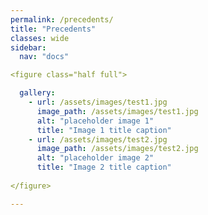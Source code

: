 ```yaml
---
permalink: /precedents/
title: "Precedents"
classes: wide
sidebar:
  nav: "docs"

<figure class="half full">

  gallery:
    - url: /assets/images/test1.jpg
      image_path: /assets/images/test1.jpg
      alt: "placeholder image 1"
      title: "Image 1 title caption"
    - url: /assets/images/test2.jpg
      image_path: /assets/images/test2.jpg
      alt: "placeholder image 2"
      title: "Image 2 title caption"
    
</figure>

---
```

